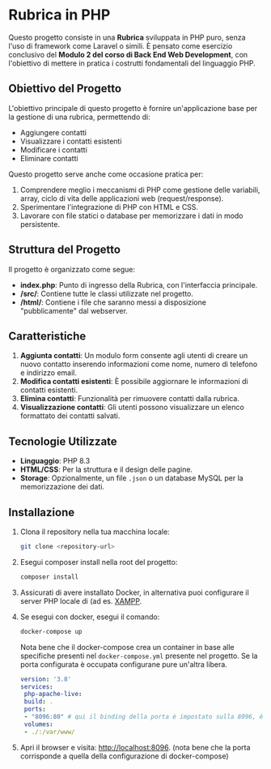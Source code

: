 # Rubrica in PHP

Questo progetto consiste in una **Rubrica** sviluppata in PHP puro, senza l'uso di framework come Laravel o simili. È pensato come esercizio conclusivo del **Modulo 2 del corso di Back End Web Development**, con l'obiettivo di mettere in pratica i costrutti fondamentali del linguaggio PHP.

## Obiettivo del Progetto

L'obiettivo principale di questo progetto è fornire un'applicazione base per la gestione di una rubrica, permettendo di:
- Aggiungere contatti
- Visualizzare i contatti esistenti
- Modificare i contatti
- Eliminare contatti

Questo progetto serve anche come occasione pratica per:
1. Comprendere meglio i meccanismi di PHP come gestione delle variabili, array, ciclo di vita delle applicazioni web (request/response).
2. Sperimentare l'integrazione di PHP con HTML e CSS.
3. Lavorare con file statici o database per memorizzare i dati in modo persistente.

## Struttura del Progetto

Il progetto è organizzato come segue:

- **index.php**: Punto di ingresso della Rubrica, con l'interfaccia principale.
- **/src/**: Contiene tutte le classi utilizzate nel progetto.
- **/html/**: Contiene i file che saranno messi a disposizione "pubblicamente" dal webserver.


## Caratteristiche

1. **Aggiunta contatti**: Un modulo form consente agli utenti di creare un nuovo contatto inserendo informazioni come nome, numero di telefono e indirizzo email.
2. **Modifica contatti esistenti**: È possibile aggiornare le informazioni di contatti esistenti.
3. **Elimina contatti**: Funzionalità per rimuovere contatti dalla rubrica.
4. **Visualizzazione contatti**: Gli utenti possono visualizzare un elenco formattato dei contatti salvati.

## Tecnologie Utilizzate

- **Linguaggio**: PHP 8.3
- **HTML/CSS**: Per la struttura e il design delle pagine.
- **Storage**: Opzionalmente, un file `.json` o un database MySQL per la memorizzazione dei dati.

## Installazione

1. Clona il repository nella tua macchina locale:
   ```bash
   git clone <repository-url>
   ```

2. Esegui composer install nella root del progetto:
   ```bash
   composer install
   ```

3. Assicurati di avere installato Docker, in alternativa puoi configurare il server PHP locale di (ad es. [XAMPP](https://www.apachefriends.org/it/index.html).

4. Se esegui con docker, esegui il comando:
   ```bash
   docker-compose up
   ```
   Nota bene che il docker-compose crea un container in base alle specifiche presenti nel `docker-compose.yml` presente nel progetto. Se la porta configurata è occupata configurane pure un'altra libera.
   ```yml
   version: '3.8'
   services:
    php-apache-live:
    build: .
    ports:
    - "8096:80" # qui il binding della porta è impostato sulla 8096, è libera sul tuo host?
    volumes:
    - ./:/var/www/
   ```

4. Apri il browser e visita: [http://localhost:8096](http://localhost:8096). (nota bene che la porta corrisponde a quella della configurazione di docker-compose)
